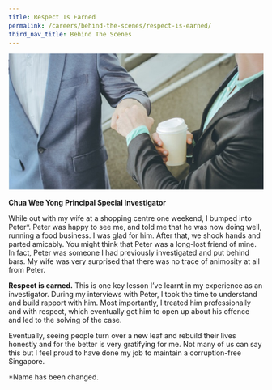 ```yaml
---
title: Respect Is Earned
permalink: /careers/behind-the-scenes/respect-is-earned/
third_nav_title: Behind The Scenes
---
```


<img src="/images/careers_earn-respect.jpg" alt="respect is earned">

**Chua Wee Yong**
**Principal Special Investigator**

While out with my wife at a shopping centre one weekend, I bumped into Peter*. Peter was happy to see me, and told me that he was now doing well, running a food business. I was glad for him. After that, we shook hands and parted amicably. You might think that Peter was a long-lost friend of mine. In fact, Peter was someone I had previously investigated and put behind bars. My wife was very surprised that there was no trace of animosity at all from Peter. 

**Respect is earned.** This is one key lesson I’ve learnt in my experience as an investigator.  During my interviews with Peter, I took the time to understand and build rapport with him. Most importantly, I treated him professionally and with respect, which eventually got him to open up about his offence and led to the solving of the case.

Eventually, seeing people turn over a new leaf and rebuild their lives honestly and for the better is very gratifying for me. Not many of us can say this but I feel proud to have done my job to maintain a corruption-free Singapore.

 *Name has been changed.
